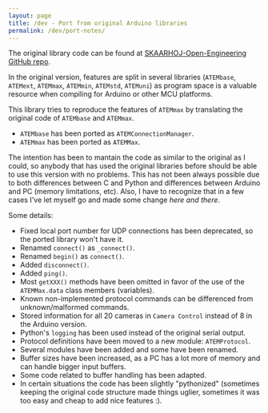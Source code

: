 ```yaml
---
layout: page
title: /dev - Port from original Arduino libraries
permalink: /dev/port-notes/
---
```



The original library code can be found at [SKAARHOJ-Open-Engineering GitHub repo](https://github.com/kasperskaarhoj/SKAARHOJ-Open-Engineering).

In the original version, features are split in several libraries (`ATEMbase`, `ATEMext`, `ATEMmax`, `ATEMmin`, `ATEMstd`, `ATEMuni`) as program space is a valuable resource when compiling for Arduino or other MCU platforms.

This library tries to reproduce the features of `ATEMmax` by translating the original code of `ATEMbase` and `ATEMmax`.
* `ATEMbase` has been ported as `ATEMConnectionManager`.
* `ATEMmax` has been ported as `ATEMMax`.

The intention has been to mantain the code as similar to the original as I could, so anybody that has used the original libraries before should be able to use this version with no problems. This has not been always possible due to both differences between C and Python and differences between Arduino and PC (memory limitations, etc). Also, I have to recognize that in a few cases I've let myself go and made some change _here and there_.

Some details:
* Fixed local port number for UDP connections has been deprecated, so the ported library won't have it.
* Renamed `connect()` as `_connect()`.
* Renamed `begin()` as `connect()`.
* Added `disconnect()`.
* Added `ping()`.
* Most `getXXX()` methods have been omitted in favor of the use of the `ATEMMax.data` class members (variables).
* Known non-implemented protocol commands can be differenced from unknown/malformed commands.
* Stored information for all 20 cameras in `Camera Control` instead of 8 in the Arduino version.
* Python's `logging` has been used instead of the original serial output.
* Protocol definitions have been moved to a new module: `ATEMProtocol`.
* Several modules have been added and some have been renamed.
* Buffer sizes have been increased, as a PC has a lot more of memory and can handle bigger input buffers.
* Some code related to buffer handling has been adapted.
* In certain situations the code has been slightly "pythonized" (sometimes keeping the original code structure made things uglier, sometimes it was too easy and cheap to add nice features :).
